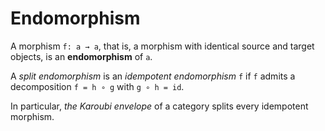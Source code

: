 # Endomorphism

A morphism `f: a → a`, that is, a morphism with identical source and target objects, is an **endomorphism** of `a`.

A *split endomorphism* is an *idempotent endomorphism* `f` if `f` admits a decomposition `f = h ∘ g` with `g ∘ h = id`.

In particular, *the Karoubi envelope* of a category splits every idempotent morphism.
